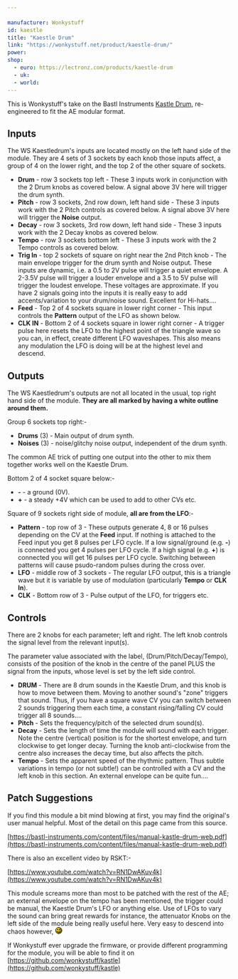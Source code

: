```yaml
---

manufacturer: Wonkystuff
id: kaestle
title: "Kaestle Drum"
link: "https://wonkystuff.net/product/kaestle-drum/"
power:  
shop:
  - euro: https://lectronz.com/products/kaestle-drum
  - uk:
  - world:
---
```


This is Wonkystuff's take on the Bastl Instruments [Kastle Drum](https://bastl-instruments.com/instruments/kastle-drum/), re-engineered to fit the AE modular format.

## Inputs

The WS Kaestledrum's inputs are located mostly on the left hand side of the module. They are 4 sets of 3 sockets by each knob those inputs affect, a group of 4 on the lower right, and the top 2 of the other square of sockets.

- **Drum** - row 3 sockets top left - These 3 inputs work in conjunction with the 2 Drum knobs as covered below. A signal above 3V here will trigger the drum synth.
- **Pitch** - row 3 sockets, 2nd row down, left hand side - These 3 inputs work with the 2 Pitch controls as covered below. A signal above 3V here will trigger the **Noise** output.
- **Decay** - row 3 sockets, 3rd row down, left hand side - These 3 inputs work with the 2 Decay knobs as covered below.
- **Tempo** - row 3 sockets bottom left - These 3 inputs work with the 2 Tempo controls as covered below.
- **Trig In** - top 2 sockets of square on right near the 2nd Pitch knob - The main envelope trigger for the drum synth and Noise output. These inputs are dynamic, i.e. a 0.5 to 2V pulse will trigger a quiet envelope. A 2-3.5V pulse will trigger a louder envelope and a 3.5 to 5V pulse will trigger the loudest envelope. These voltages are approximate. If you have 2 signals going into the inputs it is really easy to add accents/variation to your drum/noise sound. Excellent for Hi-hats....
- **Feed** - Top 2 of 4 sockets square in lower right corner - This input controls the **Pattern** output of the LFO as shown below.
- **CLK IN** - Bottom 2 of 4 sockets square in lower right corner - A trigger pulse here resets the LFO to the highest point of the triangle wave so you can, in effect, create different LFO waveshapes. This also means any modulation the LFO is doing will be at the highest level and descend.

## Outputs

The WS Kaestledrum's outputs are not all located in the usual, top right hand side of the module. **They are all marked by having a white outline around them.**

Group 6 sockets top right:-

- **Drums** (3) - Main output of drum synth.
- **Noises** (3) - noise/glitchy noise output, independent of the drum synth.

The common AE trick of putting one output into the other to mix them together works well on the Kaestle Drum.

Bottom 2 of 4 socket square below:-

- **\-** - a ground (0V).
- **+** - a steady +4V which can be used to add to other CVs etc.

Square of 9 sockets right side of module, **all are from the LFO**:-

- **Pattern** - top row of 3 - These outputs generate 4, 8 or 16 pulses depending on the CV at the **Feed** input. If nothing is attached to the Feed input you get 8 pulses per LFO cycle. If a low signal/ground (e.g. **\-**) is connected you get 4 pulses per LFO cycle. If a high signal (e.g. **+**) is connected you will get 16 pulses per LFO cycle. Switching between patterns will cause psudo-random pulses during the cross over.
- **LFO** - middle row of 3 sockets - The regular LFO output, this is a triangle wave but it is variable by use of modulation (particularly **Tempo** or **CLK In**).
- **CLK** - Bottom row of 3 - Pulse output of the LFO, for triggers etc.

## Controls

There are 2 knobs for each parameter; left and right. The left knob controls the signal level from the relevant input(s).

The parameter value associated with the label, (Drum/Pitch/Decay/Tempo), consists of the position of the knob in the centre of the panel PLUS the signal from the inputs, whose level is set by the left side control.

- **DRUM** - There are 8 drum sounds in the Kaestle Drum, and this knob is how to move between them. Moving to another sound's "zone" triggers that sound. Thus, if you have a square wave CV you can switch between 2 sounds triggering them each time, a constant rising/falling CV could trigger all 8 sounds....
- **Pitch** - Sets the frequency/pitch of the selected drum sound(s).
- **Decay** - Sets the length of time the module will sound with each trigger. Note the centre (vertical) position is for the shortest envelope, and turn clockwise to get longer decay. Turning the knob anti-clockwise from the centre also increases the decay time, but also affects the pitch.
- **Tempo** - Sets the apparent speed of the rhythmic pattern. Thus subtle variations in tempo (or not subtle!) can be controlled with a CV and the left knob in this section. An external envelope can be quite fun....

## Patch Suggestions

If you find this module a bit mind blowing at first, you may find the original's user manual helpful. Most of the detail on this page came from this source.

[https://bastl-instruments.com/content/files/manual-kastle-drum-web.pdf](https://bastl-instruments.com/content/files/manual-kastle-drum-web.pdf)

There is also an excellent video by RSKT:-

[https://www.youtube.com/watch?v=RN1DwAKuv4k](https://www.youtube.com/watch?v=RN1DwAKuv4k)

This module screams more than most to be patched with the rest of the AE; an external envelope on the tempo has been mentioned, the trigger could be manual, the Kaestle Drum's LFO or anything else. Use of LFOs to vary the sound can bring great rewards for instance, the attenuator Knobs on the left side of the module being really useful here. Very easy to descend into chaos however, ![](/images/happy.gif)

If Wonkystuff ever upgrade the firmware, or provide different programming for the module, you will be able to find it on [https://github.com/wonkystuff/kastle](https://github.com/wonkystuff/kastle)
